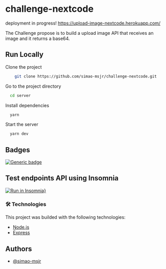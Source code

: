 # challenge-nextcode
deployment in progress!
https://upload-image-nextcode.herokuapp.com/

The Challenge propose is to build a upload image API that receives an image and it returns a base64.

## Run Locally

Clone the project

```bash
    git clone https://github.com/simao-msjr/challenge-nextcode.git

```

Go to the project directory

```bash
  cd server
```

Install dependencies

```bash
  yarn
```

Start the server

```bash
  yarn dev
```
## Badges

[![Generic badge](https://img.shields.io/badge/<Work>-<WIP>-<COLOR>.svg)](https://shields.io/)

## Test endpoints API using Insomnia
[![Run in Insomnia}](https://insomnia.rest/images/run.svg)](https://insomnia.rest/run/?label=Upload%20image%20API&uri=https%3A%2F%2Fraw.githubusercontent.com%2Fsimao-msjr%2Fchallenge-nextcode%2Fmain%2Fexport.json)

### 🛠 Technologies

This project was builded with the following technologies:

- [Node.js](https://nodejs.org/en/)
- [Express](https://expressjs.com/)

## Authors

- [@simao-msjr](https://www.github.com/octokatherine)
